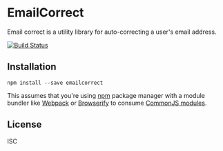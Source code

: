 # EmailCorrect

Email correct is a utility library for auto-correcting a user's email address.

[![Build Status](https://travis-ci.org/blendle/emailcorrect.svg?branch=master)](https://travis-ci.org/blendle/emailcorrect)

## Installation
```
npm install --save emailcorrect
```

This assumes that you're using [npm](https://www.npmjs.com/) package manager with a module bundler like [Webpack](http://webpack.github.io) or [Browserify](http://browserify.org/) to consume [CommonJS modules](http://webpack.github.io/docs/commonjs.html).

## License

ISC
